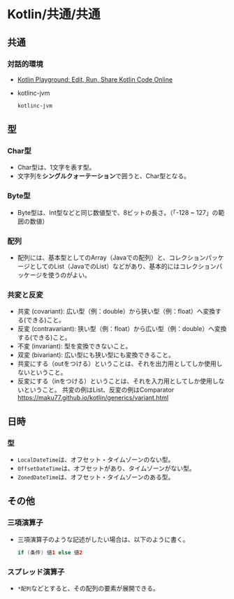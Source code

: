 # Kotlin/共通/共通

## 共通

### 対話的環境

- [Kotlin Playground: Edit, Run, Share Kotlin Code Online](https://play.kotlinlang.org/)
- kotlinc-jvm

  ```bash
  kotlinc-jvm
  ```

## 型

### Char型

- Char型は、1文字を表す型。
- 文字列を**シングルクォーテーション**で囲うと、Char型となる。

### Byte型

- Byte型は、Int型などと同じ数値型で、8ビットの長さ。（「-128 ~ 127」の範囲の数値）

### 配列

- 配列には、基本型としてのArray（Javaでの配列）と、コレクションパッケージとしてのList（JavaでのList）などがあり、基本的にはコレクションパッケージを使うのがよい。

### 共変と反変

- 共変 (covariant): 広い型（例：double）から狭い型（例：float）へ変換する(できる)こと。
- 反変 (contravariant): 狭い型（例：float）から広い型（例：double）へ変換する(できる)こと。
- 不変 (invariant): 型を変換できないこと。
- 双変 (bivariant): 広い型にも狭い型にも変換できること。
- 共変にする（outをつける）ということは、それを出力用としてしか使用しないということ。
- 反変にする（inをつける）ということは、それを入力用としてしか使用しないということ。
共変の例はList、反変の例はComparator
<https://maku77.github.io/kotlin/generics/variant.html>

## 日時

### 型

- `LocalDateTime`は、オフセット・タイムゾーンのない型。
- `OffsetDateTime`は、オフセットがあり、タイムゾーンがない型。
- `ZonedDateTime`は、オフセット・タイムゾーンのある型。

## その他

### 三項演算子

- 三項演算子のような記述がしたい場合は、以下のように書く。

  ```kotlin
  if (条件) 値1 else 値2
  ```

### スプレッド演算子

- `*配列`などとすると、その配列の要素が展開できる。
